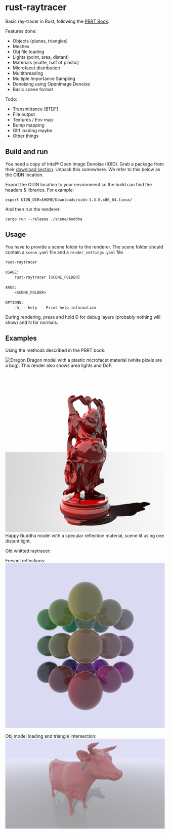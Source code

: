 # rust-raytracer

Basic ray-tracer in Rust, following the [PBRT Book](https://pbr-book.org/3ed-2018/contents).

Features done:

- Objects (planes, triangles)
- Meshes
- Obj file loading
- Lights (point, area, distant)
- Materials (matte, half of plastic)
- Microfacet distribution
- Multithreading
- Multiple Importance Sampling
- Denoising using OpenImage Denoise
- Basic scene format

Todo:

- Transmittance (BTDF)
- File output
- Textures / Env map
- Bump mapping
- Gltf loading maybe
- Other things

## Build and run

You need a copy of Intel® Open Image Denoise (IOID). Grab a package from their 
[download section](https://www.openimagedenoise.org/downloads.html). Unpack this 
somewhere. We refer to this below as the OIDN location.

Export the OIDN location to your environment so the build can find the headers & libraries. For example:
```
export OIDN_DIR=$HOME/Downloads/oidn-1.3.0.x86_64.linux/
```

And then run the renderer:
```
cargo run --release ./scene/buddha
```


## Usage

You have to provide a scene folder to the renderer. The scene folder should contain a `scene.yaml`
file and a `render_settings.yaml` file

```
rust-raytracer 

USAGE:
    rust-raytracer [SCENE_FOLDER]

ARGS:
    <SCENE_FOLDER>    

OPTIONS:
    -h, --help    Print help information
```

During rendering, press and hold D for debug layers (probably nothing will show)
and N for normals.

## Examples

Using the methods described in the PBRT book:

![Dragon](examples/dragon.png)
Dragon model with a plastic microfacet material (white pixels are a bug). This render also
shows area lights and DoF.


![Buddha](examples/buddha.png)
Happy Buddha model with a specular reflection material, scene lit using one distant light.

Old whitted raytracer:

Fresnel reflections:
![Test image](examples/fresnel.png)

Obj model loading and triangle intersection:
![Test image](examples/cow.png)
